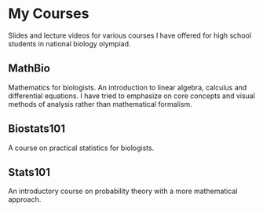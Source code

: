# My Courses
Slides and lecture videos for various courses I have offered for high school students in national biology olympiad.

## MathBio
Mathematics for biologists. An introduction to linear algebra, calculus and differential equations. I have tried to emphasize on core concepts and visual methods of analysis rather than mathematical formalism. 

## Biostats101
A course on practical statistics for biologists.

## Stats101
An introductory course on probability theory with a more mathematical approach. 
